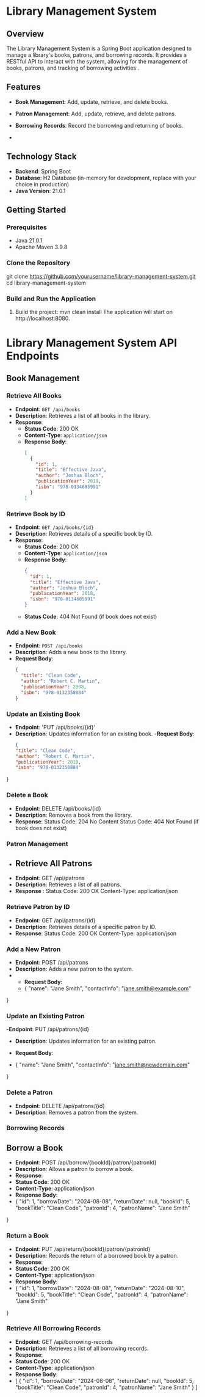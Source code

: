 # Library Management System

## Overview

The Library Management System is a Spring Boot application designed to manage a library's books, patrons, and borrowing records.
It provides a RESTful API to interact with the system, allowing for the management of books, patrons, and tracking of borrowing activities .

## Features

- **Book Management**: Add, update, retrieve, and delete books.
- **Patron Management**: Add, update, retrieve, and delete patrons.
- **Borrowing Records**: Record the borrowing and returning of books.

- 

## Technology Stack

- **Backend**: Spring Boot
- **Database**: H2 Database (in-memory for development, replace with your choice in production)
- **Java Version**: 21.0.1

## Getting Started

### Prerequisites

- Java 21.0.1
- Apache Maven 3.9.8

### Clone the Repository


git clone https://github.com/yourusername/library-management-system.git
cd library-management-system

### Build and Run the Application

1) Build the project: mvn clean install
The application will start on http://localhost:8080.


# Library Management System API Endpoints

## Book Management

### Retrieve All Books
- **Endpoint**: `GET /api/books`
- **Description**: Retrieves a list of all books in the library.
- **Response**:
  - **Status Code**: 200 OK
  - **Content-Type**: `application/json`
  - **Response Body**:
    ```json
    [
      {
        "id": 1,
        "title": "Effective Java",
        "author": "Joshua Bloch",
        "publicationYear": 2018,
        "isbn": "978-0134685991"
      }
    ]
    ```

### Retrieve Book by ID
- **Endpoint**: `GET /api/books/{id}`
- **Description**: Retrieves details of a specific book by ID.
- **Response**:
  - **Status Code**: 200 OK
  - **Content-Type**: `application/json`
  - **Response Body**:
    ```json
    {
      "id": 1,
      "title": "Effective Java",
      "author": "Joshua Bloch",
      "publicationYear": 2018,
      "isbn": "978-0134685991"
    }
    ```
  - **Status Code**: 404 Not Found (if book does not exist)

### Add a New Book
- **Endpoint**: `POST /api/books`
- **Description**: Adds a new book to the library.
- **Request Body**:
  ```json
  {
    "title": "Clean Code",
    "author": "Robert C. Martin",
    "publicationYear": 2008,
    "isbn": "978-0132350884"
  }

### Update an Existing Book
- **Endpoint**: 'PUT /api/books/{id}'
- **Description**: Updates information for an existing book.
-**Request Body**:
  ```json
  {
  "title": "Clean Code",
  "author": "Robert C. Martin",
  "publicationYear": 2019,
  "isbn": "978-0132350884"
}
### Delete a Book
- **Endpoint**: DELETE /api/books/{id}
- **Description**: Removes a book from the library.
- **Response**:
Status Code: 204 No Content
Status Code: 404 Not Found (if book does not exist)


### Patron Management
- ## Retrieve All Patrons
- **Endpoint**: GET /api/patrons
- **Description**: Retrieves a list of all patrons.
- **Response** :
Status Code: 200 OK
Content-Type: application/json


### Retrieve Patron by ID
- **Endpoint**: GET /api/patrons/{id}
- **Description**: Retrieves details of a specific patron by ID.
- **Response**:
Status Code: 200 OK
Content-Type: application/json

### Add a New Patron
- **Endpoint**: POST /api/patrons
- **Description**: Adds a new patron to the system.
- - **Request Body:**
  - {
  "name": "Jane Smith",
  "contactInfo": "jane.smith@example.com"

}

### Update an Existing Patron
-**Endpoint**: PUT /api/patrons/{id}
- **Description**: Updates information for an existing patron.

- **Request Body**:
- {
  "name": "Jane Smith",
  "contactInfo": "jane.smith@newdomain.com"

}

### Delete a Patron
- **Endpoint**: DELETE /api/patrons/{id}
- **Description**: Removes a patron from the system.

### Borrowing Records
## Borrow a Book
- **Endpoint**: POST /api/borrow/{bookId}/patron/{patronId}
- **Description**: Allows a patron to borrow a book.
- **Response**:
- **Status Code**: 200 OK
- **Content-Type**: application/json
- **Response Body**:
- {
  "id": 1,
  "borrowDate": "2024-08-08",
  "returnDate": null,
  "bookId": 5,
  "bookTitle": "Clean Code",
  "patronId": 4,
  "patronName": "Jane Smith"

}

### Return a Book
- **Endpoint**: PUT /api/return/{bookId}/patron/{patronId}
- **Description**: Records the return of a borrowed book by a patron.
- **Response**:
- **Status Code**: 200 OK
- **Content-Type**: application/json
- **Response Body**:
- {
  "id": 1,
  "borrowDate": "2024-08-08",
  "returnDate": "2024-08-10",
  "bookId": 5,
  "bookTitle": "Clean Code",
  "patronId": 4,
  "patronName": "Jane Smith"

}


### Retrieve All Borrowing Records
- **Endpoint**: GET /api/borrowing-records
- **Description**: Retrieves a list of all borrowing records.
- **Response**:
- **Status Code**: 200 OK
- **Content-Type**: application/json
- **Response Body**:
- [
  {
    "id": 1,
    "borrowDate": "2024-08-08",
    "returnDate": null,
    "bookId": 5,
    "bookTitle": "Clean Code",
    "patronId": 4,
    "patronName": "Jane Smith"
  }
]



